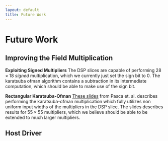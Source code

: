 ```yaml
---
layout: default
title: Future Work
---
```


# Future Work

## Improving the Field Multiplication

**Exploiting Signed Multipliers** The DSP slices are capable of performing
$28 × 18$ _signed_ multiplication, which we currently just set the sign bit to 0.
The karatsuba ofman algorithm contains a subtraction in its intermediate
computation, which should be able to make use of the sign bit.

**Rectangular Karatsuba-Ofman** [These slides](http://www.bogdan-pasca.org/resources/talks/Karatsuba.pdf)
from Pasca et. al. describes performing the karatsuba-ofman multiplication
which fully utilizes non uniform input widths of the multipliers in the DSP
slice. The slides describes results for $55 × 55$ multipliers, which we believe
should be able to be extended to much larger multipliers.

## Host Driver

